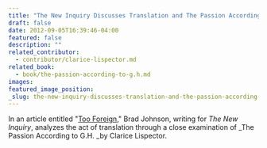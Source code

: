```yaml
---
title: "The New Inquiry Discusses Translation and The Passion According to G.H."
draft: false
date: 2012-09-05T16:39:46-04:00
featured: false
description: ""
related_contributor:
  - contributor/clarice-lispector.md
related_book:
  - book/the-passion-according-to-g.h.md
images:
featured_image_position: 
_slug: the-new-inquiry-discusses-translation-and-the-passion-according-to-gh
---
```


In an article entitled "[Too Foreign](http://thenewinquiry.com/essays/too-foreign/)," Brad Johnson, writing for _The New Inquiry_, analyzes the act of translation through a close examination of _The Passion According to G.H. _by Clarice Lispector.

